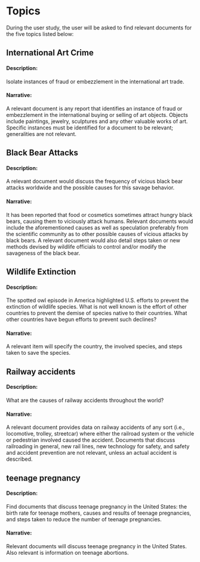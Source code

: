 <h1>Topics</h1>

During the user study, the user will be asked to find relevant documents for the five topics listed below:

<h2>International Art Crime</h2>

<h4>Description:</h4>
Isolate instances of fraud or embezzlement in the international
art trade.

<h4> Narrative: </h4>
A relevant document is any report that identifies an instance
of fraud or embezzlement in the international buying or selling
of art objects.  Objects include paintings, jewelry, sculptures
and any other valuable works of art.  Specific instances must be
identified for a document to be relevant; generalities are not
relevant.

<h2> Black Bear Attacks </h2>

<h4> Description: </h4>
A relevant document would discuss the frequency
of vicious black bear attacks worldwide and the
possible causes for this savage behavior.

<h4> Narrative: </h4>
It has been reported that food or cosmetics
sometimes attract hungry black bears, causing
them to viciously attack humans.  Relevant
documents would include the aforementioned
causes as well as speculation preferably from
the scientific community as to other possible
causes of vicious attacks by black bears.  A
relevant document would also detail steps
taken or new methods devised by wildlife
officials to control and/or modify the
savageness of the black bear.


<h2> Wildlife Extinction </h2>

<h4> Description: </h4>
The spotted owl episode in America highlighted U.S. efforts
to prevent the extinction of wildlife species.  What is not
well known is the effort of other countries to prevent the
demise of species native to their countries.  What other
countries have begun efforts to prevent such declines?

<h4> Narrative: </h4>
A relevant item will specify the country, the involved
species, and steps taken to save the species.

<h2> Railway accidents </h2>

<h4> Description: </h4>
What are the causes of railway accidents throughout
the world?

<h4> Narrative: </h4>
A relevant document provides data on railway accidents
of any sort (i.e., locomotive, trolley, streetcar) where
either the railroad system or the vehicle or pedestrian
involved caused the accident.  Documents that discuss
railroading in general, new rail lines, new technology
for safety, and safety and accident prevention
are not relevant, unless an actual accident is described.

<h2> teenage pregnancy </h2>

<h4> Description: </h4>
Find documents that discuss teenage pregnancy in the United States:
the birth rate for teenage mothers, causes and results of
teenage pregnancies, and steps taken to reduce the number of
teenage pregnancies.

<h4> Narrative: </h4>
Relevant documents will discuss teenage pregnancy in the United States.
Also relevant is information on teenage abortions.
